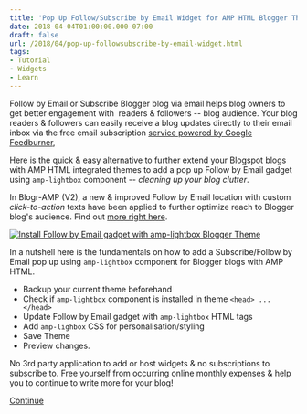 ```yaml
---
title: 'Pop Up Follow/Subscribe by Email Widget for AMP HTML Blogger Themes '
date: 2018-04-04T01:00:00.000-07:00
draft: false
url: /2018/04/pop-up-followsubscribe-by-email-widget.html
tags: 
- Tutorial
- Widgets
- Learn
---
```


Follow by Email or Subscribe Blogger blog via email helps blog owners to get better engagement with  readers & followers -- blog audience. Your blog readers & followers can easily receive a blog updates directly to their email inbox via the free email subscription [service powered by Google Feedburner](https://blogr-amp.blogspot.my/2017/02/amp-html-follow-subscribe-by-email.html?m=0),  
  
Here is the quick & easy alternative to further extend your Blogspot blogs with AMP HTML integrated themes to add a pop up Follow by Email gadget using `amp-lightbox` component -- _cleaning up your blog clutter_.  
  
In Blogr-AMP (V2), a new & improved Follow by Email location with custom _click-to-action_ texts have been applied to further optimize reach to Blogger blog's audience. Find out [more right here](https://blogr-amp.blogspot.my/search/label/V2?m=0).  
  

[![Install Follow by Email gadget with amp-lightbox Blogger Theme](https://3.bp.blogspot.com/-SIBTEyt6ldQ/WsI1jaUg36I/AAAAAAAAqYE/38JXKmteMXcB_KnJuVmDIgByTPPXvk7AwCLcBGAs/s640/AMP-lightbox-subscribe-by-email-Blogger-widget-pop-up-tutorial.png)](https://3.bp.blogspot.com/-SIBTEyt6ldQ/WsI1jaUg36I/AAAAAAAAqYE/38JXKmteMXcB_KnJuVmDIgByTPPXvk7AwCLcBGAs/s1600/AMP-lightbox-subscribe-by-email-Blogger-widget-pop-up-tutorial.png)

  
In a nutshell here is the fundamentals on how to add a Subscribe/Follow by Email pop up using `amp-lightbox` component for Blogger blogs with AMP HTML.  
  

*   Backup your current theme beforehand
*   Check if `amp-lightbox` component is installed in theme `<head> ... </head>`
*   Update Follow by Email gadget with `amp-lightbox` HTML tags
*   Add `amp-lighbox` CSS for personalisation/styling
*   Save Theme
*   Preview changes.

  
No 3rd party application to add or host widgets & no subscriptions to subscribe to. Free yourself from occurring online monthly expenses & help you to continue to write more for your blog!  
  
[Continue](https://blogr-amp.blogspot.com/2018/04/pop-up-followsubscribe-by-email-widget.html#more)